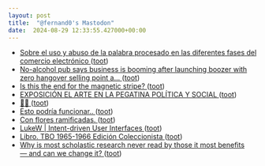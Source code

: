 ```yaml
---
layout: post
title:  "@fernand0's Mastodon"
date:  2024-08-29 12:33:55.427000+00:00
---
```

*  [Sobre el uso y abuso de la palabra procesado en las diferentes fases del comercio electrónico ](https://mastodon.social/@fernand0/113045329374445040) ([toot](https://mastodon.social/@fernand0/113045329374445040))
*  [No-alcohol pub says business is booming after launching boozer with zero hangover selling point a... ](https://www.dailymail.co.uk/news/article-13742457/No-alcohol-pub-business-booming-year-ago.htm) ([toot](https://mastodon.social/@fernand0/113045237651688109))
*  [Is this the end for the magnetic stripe? ](https://www.bbc.com/news/articles/c51yd4j4lnv) ([toot](https://mastodon.social/@fernand0/113045004984782756))
*  [EXPOSICIÓN EL ARTE EN LA PEGATINA POLÍTICA Y SOCIAL ](http://centroderecuperaciondepegatinas.blogspot.com/2024/08/exposicion-el-arte-en-la-pegatina.htm) ([toot](https://mastodon.social/@fernand0/113044831139932725))
*  [🎉🎉 ](https://mastodon.social/@fernand0/113041320679938666) ([toot](https://mastodon.social/@fernand0/113041320679938666))
*  [Esto podría funcionar.. ](https://mastodon.social/@fernand0/113041319854894455) ([toot](https://mastodon.social/@fernand0/113041319854894455))
*  [Con flores ramificadas. ](https://avecesunafoto.wordpress.com/2024/08/28/con-flores-ramificadas) ([toot](https://mastodon.social/@fernand0/113040886673687426))
*  [LukeW \| Intent-driven User Interfaces ](https://www.lukew.com/ff/entry.asp?207) ([toot](https://mastodon.social/@fernand0/113040777479350426))
*  [Libro. TBO 1965-1966 Edición Coleccionista ](https://fotografiasenmovimiento.wordpress.com/2024/08/28/libro-tbo-1965-1966-edicion-coleccionista) ([toot](https://mastodon.social/@fernand0/113040759193465295))
*  [Why is most scholastic research never read by those it most benefits — and can we change it? ](https://globalvoices.org/2024/08/12/why-is-most-scholastic-research-never-read-by-those-it-most-benefits-and-can-we-change-it) ([toot](https://mastodon.social/@fernand0/113040502180832993))
